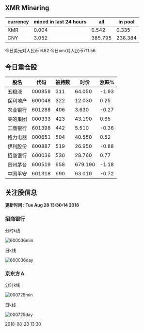 ## XMR Minering

|currency|mined in last 24 hours|all|in pool|
|---|---|---|---|
|XMR|0.004|0.542|0.335|
|CNY|3.052|385.795|238.384|

今日美元对人民币 6.82	今日xmr对人民币711.56


## 今日重仓股 

|股名|代码|被持数|时价|涨跌%|
|---|---|---|---|---|
|五粮液|000858|311|64.050|-1.93|
|保利地产|600048|322|12.030|0.25|
|农业银行|601288|406|3.630|-0.27|
|美的集团|000333|423|43.190|0.65|
|工商银行|601398|442|5.510|-0.36|
|格力电器|000651|504|40.550|0.52|
|伊利股份|600887|519|26.950|-0.88|
|招商银行|600036|530|28.760|0.77|
|贵州茅台|600519|658|679.190|-1.18|
|中国平安|601318|690|63.010|-0.72|

## 关注股信息
**更新时间 : Tue Aug 28 13:30:14 2018**
### 招商银行 
分时k线

![600036min](http://image.sinajs.cn/newchart/min/n/sh600036.gif)

日k线

![600036day](http://image.sinajs.cn/newchart/daily/n/sh600036.gif)

### 京东方Ａ 
分时k线

![000725min](http://image.sinajs.cn/newchart/min/n/sz000725.gif)

日k线

![000725day](http://image.sinajs.cn/newchart/daily/n/sz000725.gif)

2018-08-28 13:30